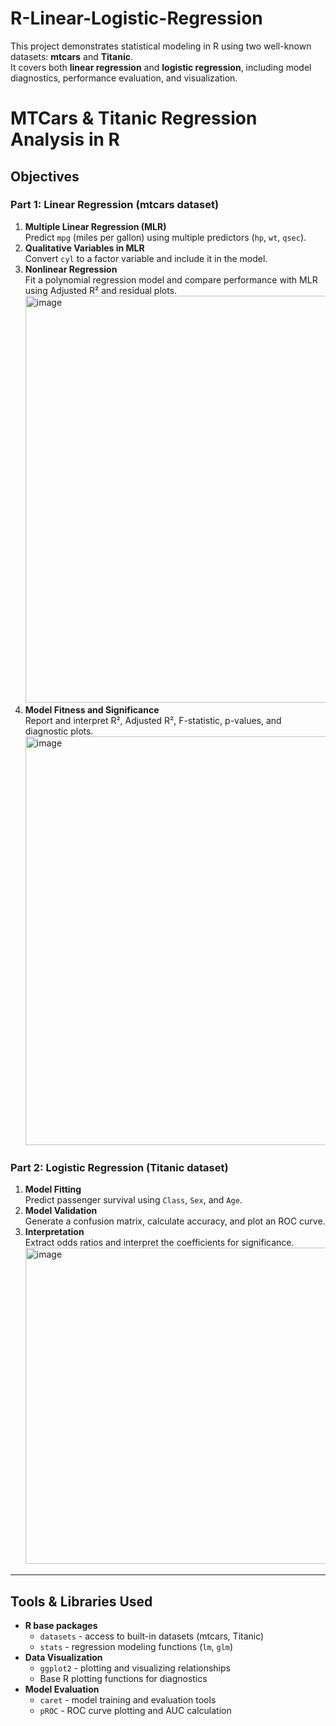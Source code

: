 # R-Linear-Logistic-Regression
This project demonstrates statistical modeling in R using two well-known datasets: **mtcars** and **Titanic**.  
It covers both **linear regression** and **logistic regression**, including model diagnostics, performance evaluation, and visualization.

# MTCars & Titanic Regression Analysis in R
## Objectives

### Part 1: Linear Regression (mtcars dataset)
1. **Multiple Linear Regression (MLR)**  
   Predict `mpg` (miles per gallon) using multiple predictors (`hp`, `wt`, `qsec`).
2. **Qualitative Variables in MLR**  
   Convert `cyl` to a factor variable and include it in the model.
3. **Nonlinear Regression**  
   Fit a polynomial regression model and compare performance with MLR using Adjusted R² and residual plots.
   <img width="1060" height="651" alt="image" src="https://github.com/user-attachments/assets/20695936-8dd3-4cde-a9fc-4fa116fcfa0e" />
4. **Model Fitness and Significance**  
   Report and interpret R², Adjusted R², F-statistic, p-values, and diagnostic plots.
   <img width="1087" height="654" alt="image" src="https://github.com/user-attachments/assets/eea7fa54-cd12-4cd6-94d5-2f3082d029a3" />

### Part 2: Logistic Regression (Titanic dataset)
1. **Model Fitting**  
   Predict passenger survival using `Class`, `Sex`, and `Age`.
2. **Model Validation**  
   Generate a confusion matrix, calculate accuracy, and plot an ROC curve.
3. **Interpretation**  
   Extract odds ratios and interpret the coefficients for significance.
   <img width="1062" height="506" alt="image" src="https://github.com/user-attachments/assets/bf676880-17db-4fa3-9822-99eeea0e9eef" />

---

## Tools & Libraries Used
- **R base packages**
  - `datasets` - access to built-in datasets (mtcars, Titanic)
  - `stats` - regression modeling functions (`lm`, `glm`)
- **Data Visualization**
  - `ggplot2` - plotting and visualizing relationships
  - Base R plotting functions for diagnostics
- **Model Evaluation**
  - `caret` - model training and evaluation tools
  - `pROC` - ROC curve plotting and AUC calculation
